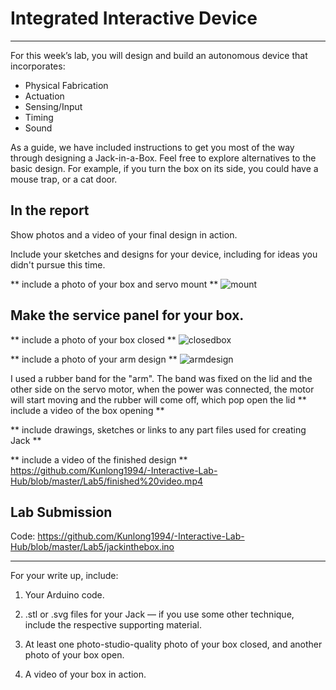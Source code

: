 # Integrated Interactive Device

***

For this week’s lab, you will design and build an autonomous device that incorporates:

* Physical Fabrication
* Actuation
* Sensing/Input
* Timing
* Sound

As a guide, we have included instructions to get you most of the way through designing a Jack-in-a-Box. Feel free to explore alternatives to the basic design. For example, if you turn the box on its side, you could have a mouse trap, or a cat door. 


## In the report
Show photos and a video of your final design in action.

Include your sketches and designs for your device, including for ideas you didn't pursue this time.

** include a photo of your box and servo mount **
![mount](https://github.com/Kunlong1994/-Interactive-Lab-Hub/blob/master/Lab5/mount.jpg)
## Make the service panel for your box. 

** include a photo of your box closed  **
![closedbox](https://github.com/Kunlong1994/-Interactive-Lab-Hub/blob/master/Lab5/openbox.jpg)

** include a photo of your arm design  **
![armdesign](https://github.com/Kunlong1994/-Interactive-Lab-Hub/blob/master/Lab5/Armdesign.jpg)

I used a rubber band for the "arm". The band was fixed on the lid and the other side on the servo motor, when the power was connected, the motor will start moving and the rubber will come off, which pop open the lid
** include a video of the box opening  **


** include drawings, sketches or links to any part files used for creating Jack   **

** include a video of the finished design   **
https://github.com/Kunlong1994/-Interactive-Lab-Hub/blob/master/Lab5/finished%20video.mp4
## Lab Submission

Code:
https://github.com/Kunlong1994/-Interactive-Lab-Hub/blob/master/Lab5/jackinthebox.ino
***
For your write up, include:
1.	Your Arduino code.
2.	.stl or .svg files for your Jack — if you use some other technique, include the respective supporting material.
3.	At least one photo-studio-quality photo of your box closed, and another photo of your box open. 

4.	A video of your box in action.
